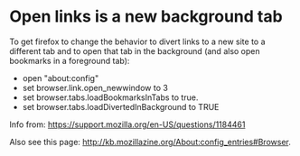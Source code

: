 # Open links is a new background tab

To get firefox to change the behavior to divert links to a new site to a
different tab and to open that tab in the background (and also open bookmarks
in a foreground tab):

* open "about:config"
* set browser.link.open_newwindow to 3
* set browser.tabs.loadBookmarksInTabs to true.
* set browser.tabs.loadDivertedInBackground to TRUE


Info from:
https://support.mozilla.org/en-US/questions/1184461

Also see this page:
http://kb.mozillazine.org/About:config_entries#Browser.

